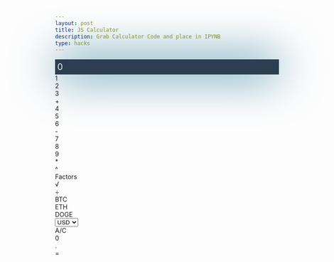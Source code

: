 ```yaml
---
layout: post
title: JS Calculator
description: Grab Calculator Code and place in IPYNB
type: hacks
---
```


<style>
  .calculator-output {
    /* calulator output 
      top bar shows the results of the calculator;
      result to take up the entirety of the first row;
      span defines 4 columns and 1 row
    */
    grid-column: span 4;
    grid-row: span 1;

    padding: 0.25em;
    font-size: 20px;
    background-color: #2c3e50;
    color: #ecf0f1;
    box-shadow: 0 0 100px rgba(1, 94, 131, 5000000000);

    display: flex;
    align-items: center;
  }
</style>

<!-- Add a container for the animation -->
<div id="animation">
  <div class="calculator-container">
      <!--result-->
      <div class="calculator-output" id="output">0</div>
      <!--row 1-->
      <div class="calculator-number">1</div>
      <div class="calculator-number">2</div>
      <div class="calculator-number">3</div>
      <div class="calculator-operation">+</div>
      <!--row 2-->
      <div class="calculator-number">4</div>
      <div class="calculator-number">5</div>
      <div class="calculator-number">6</div>
      <div class="calculator-operation">-</div>
      <!--row 3-->
      <div class="calculator-number">7</div>
      <div class="calculator-number">8</div>
      <div class="calculator-number">9</div>
      <div class="calculator-operation">*</div>
      <!--row 4-->
      <div class="calculator-operation">^</div>
      <div class="calculator-operation">Factors</div>
      <div class="calculator-operation">√</div>
      <div class="calculator-operation">÷</div>
      <!--row 5-->
      <div class="calculator-operation">BTC</div>
      <div class="calculator-operation">ETH</div>
      <div class="calculator-operation">DOGE</div>
      <div class="calculator-operation">
        <span class="currency-dropdown">
          <select id="currency-dropdown" onclick="event.stopPropagation();" onchange="updateCurrency(this.value);">
            <option value="USD">USD</option>
            <option value="EUR">EUR</option>
            <option value="JPY">JPY</option>
            <option value="GBP">GBP</option>
            <option value="AUD">AUD</option>
            <option value="CAD">CAD</option>
            <option value="MXN">MXN</option>
            <option value="INR">INR</option>
            <option value="CNH">CNH</option>
            <option value="HKD">HKD</option>
          </select>
        </span>
      </div>
      <!--row 6-->
      <div class="calculator-clear">A/C</div>
      <div class="calculator-number">0</div>
      <div class="calculator-number">.</div>
      <div class="calculator-equals">=</div>
  </div>
</div>

<!-- JavaScript (JS) implementation of the calculator. -->
<script>
  // initialize important variables to manage calculations
  var firstNumber = null;
  var operator = null;
  var nextReady = true;
  // build objects containing key elements
  const output = document.getElementById("output");
  const numbers = document.querySelectorAll(".calculator-number");
  const operations = document.querySelectorAll(".calculator-operation");
  const clear = document.querySelectorAll(".calculator-clear");
  const equals = document.querySelectorAll(".calculator-equals");

  // Number buttons listener
  numbers.forEach(button => {
    button.addEventListener("click", function() {
      number(button.textContent);
    });
  });

  // Number action
  function number (value) { // function to input numbers into the calculator
      if (value != ".") {
          if (nextReady == true) { // nextReady is used to tell the computer when the user is going to input a completely new number
              output.innerHTML = value;
              if (value != "0") { // if statement to ensure that there are no multiple leading zeroes
                  nextReady = false;
              }
          } else {
              output.innerHTML = output.innerHTML + value; // concatenation is used to add the numbers to the end of the input
          }
      } else { // special case for adding a decimal; can't have two decimals
          if (output.innerHTML.indexOf(".") == -1) {
              output.innerHTML = output.innerHTML + value;
              nextReady = false;
          }
      }
  }

  // Operation buttons listener
  operations.forEach(button => {
    button.addEventListener("click", function() {
      operation(button.textContent);
    });
  });

  // Operator action
  function operation(choice) {
    if (choice === "Currency") {
      handleCurrencyConversion();
    } else {
      if (firstNumber == null) {
        firstNumber = parseFloat(output.innerHTML);
        nextReady = true;
      } else {
        firstNumber = calculate(firstNumber, parseFloat(output.innerHTML));
      }
      operator = choice;
      output.innerHTML = firstNumber.toString();
      nextReady = true;
    }
  }

  // Handle Currency Conversion
  function handleCurrencyConversion() {
    const selectedCurrency = document.getElementById("currency-dropdown").value;
    const currentOutput = parseFloat(output.innerHTML);
    const convertedAmount = convertCurrency(currentOutput, selectedCurrency);
    output.innerHTML = convertedAmount.toString();
    firstNumber = convertedAmount;
    operator = null; // Reset operator after currency conversion
    nextReady = true;
  }

  // Update Currency Button
  function updateCurrency(currency) {
    handleCurrencyConversion();
  }
  // Convert Currency
  function convertCurrency(amount, targetCurrency) {
    const exchangeRates = {
      'USD': 1,
      'EUR': 0.92,
      'JPY': 144.74,
      'GBP': 0.79,
      'AUD': 1.49,
      'CAD': 1.34,
      'MXN': 16.97,
      'INR': 83.11,
      'CNH': 7.16,
      'HKD': 7.82,
    };
    return amount * exchangeRates[targetCurrency];
  }

  // Calculator
  function calculate (first, second) { // function to calculate the result of the equation
      let result = 0;
      switch (operator) {
          case "+":
              result = first + second;
              break;
          case "-":
              result = first - second;
              break;
          case "*":
              result = first * second;
              break;
          case "÷":
              result = first / second;
              break;
          case "^":
              result = first ** second;
              break;
          case "√":
              result = Math.sqrt(first);
              break;
          case "Factors":
              function findFactors(number) {
                  let factors = [];
                  for (let i = 1; i <= number; i++) {
                      if (number % i === 0) {
                          factors.push(i);
                      }
                  }
                  return factors.join(', ');
              }
              
              result = findFactors(first);
              break;
          case "BTC":
              result = first * 46859.2;
              break;
          case "ETH":
              result = first * 2265.17;
              break;
          case "DOGE":
              result = first * 0.079;
              break;
          case "Currency":
              break;
          default: 
              break;
      }
      if (operator !== "Currency") {
        output.innerHTML = result.toString();
        firstNumber = result;
      }

      return result;
  }

  // Equals button listener
  equals.forEach(button => {
    button.addEventListener("click", function() {
      equal();
    });
  });

  // Equal action
  function equal () { // function used when the equals button is clicked; calculates equation and displays it
      firstNumber = calculate(firstNumber, parseFloat(output.innerHTML));
      output.innerHTML = firstNumber.toString();
      nextReady = true;
  }

  // Clear button listener
  clear.forEach(button => {
    button.addEventListener("click", function() {
      clearCalc();
    });
  });

  // A/C action
  function clearCalc () { // clears calculator
      firstNumber = null;
      output.innerHTML = "0";
      nextReady = true;
  }
    // Add event listener to the window to capture keyboard input
  window.addEventListener("keydown", function(event) {
    handleKeyPress(event.key);
  });

  // Function to handle keyboard input
  function handleKeyPress(key) {
    // Check if the pressed key is a number or a dot
    if (/^[0-9.]$/.test(key)) {
      number(key);
    } else if (key === "+" || key === "-" || key === "*" || key === "/" || key === "^" || key === "√" || key === "Enter") {
      operation(key);
    } else if (key === "Escape") {
      clearCalc();
    }
  }
</script>
